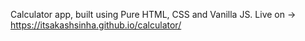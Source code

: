 Calculator app, built using Pure HTML, CSS and Vanilla JS.
Live on -> https://itsakashsinha.github.io/calculator/
